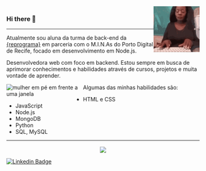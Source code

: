 
<img src="./assets/typing.gif" alt="animação de uma mulher digitando" width="120px" align="right">

### Hi there 👋

---

Atualmente sou aluna da turma de back-end da [{reprograma}](http://reprograma.com.br "{reprograma}") em parceria com o M.I.N.As do Porto Digital de Recife, focado em desenvolvimento em Node.js.

Desenvolvedora web com foco em backend. Estou sempre em busca de aprimorar conhecimentos e habilidades através de cursos, projetos e muita vontade de aprender.

<img src="https://i.ibb.co/5Gr2mFr/undraw-a-better-world-9xfd.png" alt="mulher em pé em frente a uma janela" width ="200" align="left" padding="10"/>

Algumas das minhas habilidades são:
- HTML e CSS
- JavaScript
- Node.js
- MongoDB
- Python
- SQL, MySQL

---

<p align="center"><img align="center" src="https://github-readme-stats.vercel.app/api/?username=TairineEllen&show_icons=true&title_color=2F2E41&icon_color=2F2E41&text_color=6C63FF&bg_color=E6E6E6"/> </p>


 [![Linkedin Badge](https://img.shields.io/badge/-LinkedIn-blue?style=flat-square&logo=Linkedin&logoColor=white&link=https://https://www.linkedin.com/in/nadyluna/)](https://www.linkedin.com/in/tairineellen/)

